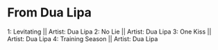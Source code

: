 # From Dua Lipa

1: Levitating || Artist: Dua Lipa
2: No Lie || Artist: Dua Lipa
3: One Kiss || Artist: Dua Lipa
4: Training Season || Artist: Dua Lipa
